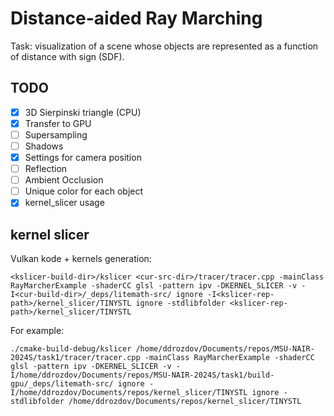 # Distance-aided Ray Marching

Task: visualization of a scene whose objects are represented as a function of distance with sign (SDF).

## TODO

- [x] 3D Sierpinski triangle (CPU)
- [x] Transfer to GPU
- [ ] Supersampling
- [ ] Shadows
- [x] Settings for camera position
- [ ] Reflection
- [ ] Ambient Occlusion
- [ ] Unique color for each object
- [x] kernel_slicer usage

## kernel slicer

Vulkan kode + kernels generation:
```
<kslicer-build-dir>/kslicer <cur-src-dir>/tracer/tracer.cpp -mainClass RayMarcherExample -shaderCC glsl -pattern ipv -DKERNEL_SLICER -v -I<cur-build-dir>/_deps/litemath-src/ ignore -I<kslicer-rep-path>/kernel_slicer/TINYSTL ignore -stdlibfolder <kslicer-rep-path>/kernel_slicer/TINYSTL
```

For example:
```
./cmake-build-debug/kslicer /home/ddrozdov/Documents/repos/MSU-NAIR-2024S/task1/tracer/tracer.cpp -mainClass RayMarcherExample -shaderCC glsl -pattern ipv -DKERNEL_SLICER -v -I/home/ddrozdov/Documents/repos/MSU-NAIR-2024S/task1/build-gpu/_deps/litemath-src/ ignore -I/home/ddrozdov/Documents/repos/kernel_slicer/TINYSTL ignore -stdlibfolder /home/ddrozdov/Documents/repos/kernel_slicer/TINYSTL
```